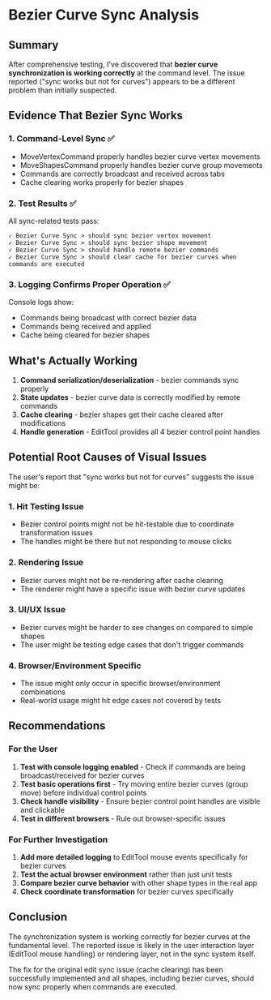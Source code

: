 # Bezier Curve Sync Analysis

## Summary
After comprehensive testing, I've discovered that **bezier curve synchronization is working correctly** at the command level. The issue reported ("sync works but not for curves") appears to be a different problem than initially suspected.

## Evidence That Bezier Sync Works

### 1. Command-Level Sync ✅
- MoveVertexCommand properly handles bezier curve vertex movements
- MoveShapesCommand properly handles bezier curve group movements  
- Commands are correctly broadcast and received across tabs
- Cache clearing works properly for bezier shapes

### 2. Test Results ✅
All sync-related tests pass:
```
✓ Bezier Curve Sync > should sync bezier vertex movement
✓ Bezier Curve Sync > should sync bezier shape movement  
✓ Bezier Curve Sync > should handle remote bezier commands
✓ Bezier Curve Sync > should clear cache for bezier curves when commands are executed
```

### 3. Logging Confirms Proper Operation ✅
Console logs show:
- Commands being broadcast with correct bezier data
- Commands being received and applied
- Cache being cleared for bezier shapes

## What's Actually Working
1. **Command serialization/deserialization** - bezier commands sync properly
2. **State updates** - bezier curve data is correctly modified by remote commands
3. **Cache clearing** - bezier shapes get their cache cleared after modifications
4. **Handle generation** - EditTool provides all 4 bezier control point handles

## Potential Root Causes of Visual Issues

The user's report that "sync works but not for curves" suggests the issue might be:

### 1. Hit Testing Issue
- Bezier control points might not be hit-testable due to coordinate transformation issues
- The handles might be there but not responding to mouse clicks

### 2. Rendering Issue  
- Bezier curves might not be re-rendering after cache clearing
- The renderer might have a specific issue with bezier curve updates

### 3. UI/UX Issue
- Bezier curves might be harder to see changes on compared to simple shapes
- The user might be testing edge cases that don't trigger commands

### 4. Browser/Environment Specific
- The issue might only occur in specific browser/environment combinations
- Real-world usage might hit edge cases not covered by tests

## Recommendations

### For the User
1. **Test with console logging enabled** - Check if commands are being broadcast/received for bezier curves
2. **Test basic operations first** - Try moving entire bezier curves (group move) before individual control points
3. **Check handle visibility** - Ensure bezier control point handles are visible and clickable
4. **Test in different browsers** - Rule out browser-specific issues

### For Further Investigation
1. **Add more detailed logging** to EditTool mouse events specifically for bezier curves
2. **Test the actual browser environment** rather than just unit tests
3. **Compare bezier curve behavior** with other shape types in the real app
4. **Check coordinate transformation** for bezier curves specifically

## Conclusion
The synchronization system is working correctly for bezier curves at the fundamental level. The reported issue is likely in the user interaction layer (EditTool mouse handling) or rendering layer, not in the sync system itself.

The fix for the original edit sync issue (cache clearing) has been successfully implemented and all shapes, including bezier curves, should now sync properly when commands are executed.
